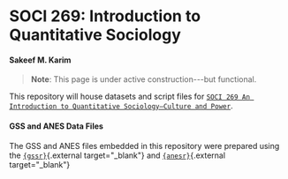 # SOCI 269: Introduction to Quantitative Sociology

#### Sakeef M. Karim

> **Note**: This page is under active construction---but functional.

This repository will house datasets and script files for [`SOCI 269 An Introduction to Quantitative Sociology—Culture and Power`](https://soci269.netlify.app/). 

#### GSS and ANES Data Files

The GSS and ANES files embedded in this repository were prepared using the [`{gssr}`](https://kjhealy.github.io/gssr/){.external target="_blank"} and [`{anesr}`](https://github.com/jamesmartherus/anesr){.external target="_blank"}